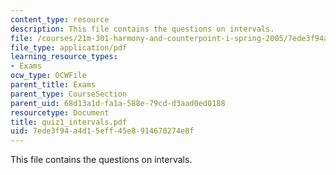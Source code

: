 ```yaml
---
content_type: resource
description: This file contains the questions on intervals.
file: /courses/21m-301-harmony-and-counterpoint-i-spring-2005/7ede3f94a4d15eff45e8914670274e8f_quiz1_intervals.pdf
file_type: application/pdf
learning_resource_types:
- Exams
ocw_type: OCWFile
parent_title: Exams
parent_type: CourseSection
parent_uid: 68d13a1d-fa1a-588e-79cd-d3aad0ed0188
resourcetype: Document
title: quiz1_intervals.pdf
uid: 7ede3f94-a4d1-5eff-45e8-914670274e8f
---
```

This file contains the questions on intervals.

